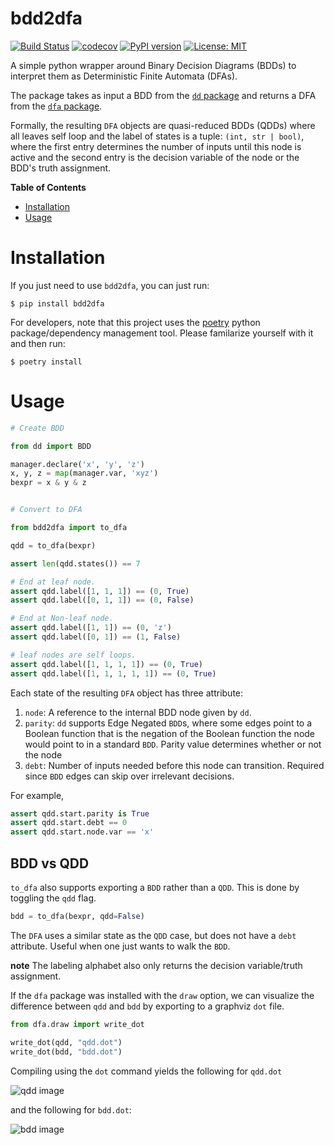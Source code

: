 # bdd2dfa

[![Build Status](https://cloud.drone.io/api/badges/mvcisback/bdd2dfa/status.svg)](https://cloud.drone.io/mvcisback/bdd2dfa)
[![codecov](https://codecov.io/gh/mvcisback/bdd2dfa/branch/master/graph/badge.svg)](https://codecov.io/gh/mvcisback/bdd2dfa)
[![PyPI version](https://badge.fury.io/py/bdd2dfa.svg)](https://badge.fury.io/py/bdd2dfa)
[![License: MIT](https://img.shields.io/badge/License-MIT-yellow.svg)](https://opensource.org/licenses/MIT)

A simple python wrapper around Binary Decision Diagrams (BDDs) to interpret them
as Deterministic Finite Automata (DFAs).

The package takes as input a BDD from the [`dd` package](https://github.com/tulip-control/dd)
and returns a DFA from the [`dfa` package](https://github.com/mvcisback/dfa).

Formally, the resulting `DFA` objects are quasi-reduced BDDs (QDDs)
where all leaves self loop and the label of states is a tuple: `(int, str | bool)`, where the first entry determines the number of inputs until this node is active and the second entry is the decision variable of the node or the BDD's truth assignment.


<!-- markdown-toc start - Don't edit this section. Run M-x markdown-toc-generate-toc again -->
**Table of Contents**

- [Installation](#installation)
- [Usage](#usage)

<!-- markdown-toc end -->

# Installation

If you just need to use `bdd2dfa`, you can just run:

`$ pip install bdd2dfa`

For developers, note that this project uses the
[poetry](https://poetry.eustace.io/) python package/dependency
management tool. Please familarize yourself with it and then
run:

`$ poetry install`

# Usage

```python
# Create BDD

from dd import BDD

manager.declare('x', 'y', 'z')
x, y, z = map(manager.var, 'xyz')
bexpr = x & y & z


# Convert to DFA

from bdd2dfa import to_dfa

qdd = to_dfa(bexpr)

assert len(qdd.states()) == 7

# End at leaf node.
assert qdd.label([1, 1, 1]) == (0, True)
assert qdd.label([0, 1, 1]) == (0, False)

# End at Non-leaf node.
assert qdd.label([1, 1]) == (0, 'z')
assert qdd.label([0, 1]) == (1, False)

# leaf nodes are self loops.
assert qdd.label([1, 1, 1, 1]) == (0, True)
assert qdd.label([1, 1, 1, 1, 1]) == (0, True)
```

Each state of the resulting `DFA` object has three attribute:

1. `node`: A reference to the internal BDD node given by `dd`.
1. `parity`: `dd` supports Edge Negated `BDD`s, where some edges point
   to a Boolean function that is the negation of the Boolean function
   the node would point to in a standard `BDD`. Parity value determines
   whether or not the node 
1. `debt`: Number of inputs needed before this node can
   transition. Required since `BDD` edges can skip over irrelevant
   decisions.

For example,
```python
assert qdd.start.parity is True
assert qdd.start.debt == 0
assert qdd.start.node.var == 'x'
```

## BDD vs QDD

`to_dfa` also supports exporting a `BDD` rather than a `QDD`. This is done
by toggling the `qdd` flag.

```python
bdd = to_dfa(bexpr, qdd=False)
```

The `DFA` uses a similar state as the `QDD` case, but does not have a
`debt` attribute. Useful when one just wants to walk the `BDD`. 

**note** The labeling alphabet also only returns the decision variable/truth assignment.

If the `dfa` package was installed with the `draw` option, we can
visualize the difference between `qdd` and `bdd` by exporting to a
graphviz `dot` file.

```python
from dfa.draw import write_dot

write_dot(qdd, "qdd.dot")
write_dot(bdd, "bdd.dot")
```

Compiling using the `dot` command yields the following for `qdd.dot`

![qdd image](assets/qdd.svg)

and the following for `bdd.dot`:

![bdd image](assets/bdd.svg)
